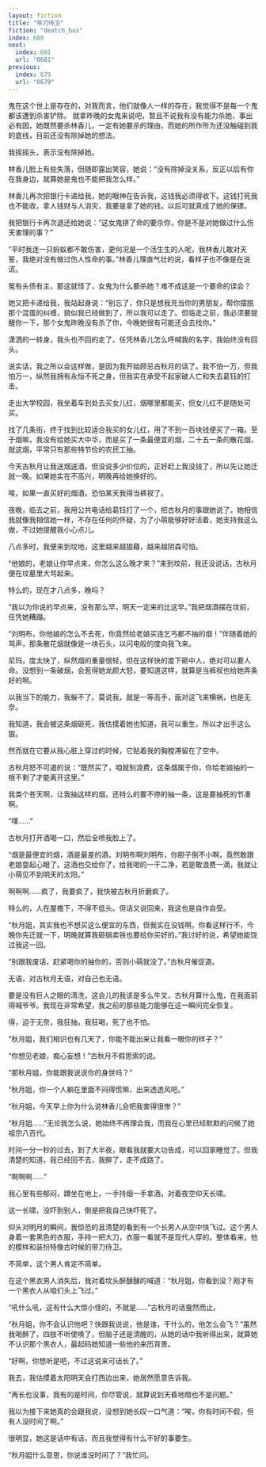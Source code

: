 ```yaml
---
layout: fiction
title: "带刀侍卫"
fiction: "deatch_bus"
index: 680
next:
  index: 681
  url: "0681"
previous:
  index: 679
  url: "0679"
---
```

鬼在这个世上是存在的，对我而言，他们就像人一样的存在，我觉得不是每一个鬼都该遭到杀害铲除。  就拿昨晚的女鬼来说吧，暂且不说我有没有能力杀她，事出必有因，她既然要杀林香儿，一定有她要杀的理由，而她的所作所为还没触碰到我的底线，目前还没有除掉她的想法。

我摇摇头，表示没有除掉她。

林香儿脸上有些失落，但随即露出笑容，她说：“没有除掉没关系，反正以后有你在我身边，就算她是鬼也不能把我怎么样。”

林香儿再次把银行卡递给我，她的眼神在告诉我，这钱我必须得收下。这钱打死我也不能收，拿人钱财与人消灾，我要是拿了她的钱，以后可就真成了她的保镖。

我把银行卡再次退还给她说：“这女鬼拼了命的要杀你，你是不是对她做过什么伤天害理的事？”

“平时我连一只蚂蚁都不敢伤害，更何况是一个活生生的人呢，我林香儿敢对天誓，我绝对没有做过伤人性命的事。”林香儿理直气壮的说，看样子也不像是在说谎。

冤有头债有主，那这就怪了，女鬼为什么要杀她？难不成这是一个要命的误会？

她又把卡递给我，我站起身说：“别忘了，你只是想我充当你的男朋友，帮你摆脱那个混蛋的纠缠，貌似我已经做到了，所以我可以走了。但临走之前，我必须要提醒你一下，那个女鬼昨晚没有杀了你，今晚她很有可能还会去找你。”

潇洒的一转身，我头也不回的走了。任凭林香儿怎么呼喊我的名字，我始终没有回头。

说实话，我之所以会这样做，是因为我开始顾忌古秋月的话了。我不怕一万，但我怕万一，纵然我拥有永恒不死之身，但我实在承受不起家破人亡和失去葛钰的打击。

走出大学校园，我坐着车到处去买女儿红，烟哪里都能买，但女儿红不是随处可买。

找了几条街，终于找到比较适合我买的女儿红，用了不到一百块钱便买了一箱。至于烟嘛，我没有给她买大中华，而是买了一条最便宜的烟，二十五一条的散花烟，就这烟，平常只有那些特节俭的农民工抽。

今天古秋月让我送烟送酒，但没说多少价位的，正好赶上我没钱了，所以先让她迁就一晚。如果她实在不高兴，明晚再给她换好的。

唉，如果一直买好的烟酒，恐怕某天我得当裤衩了。

夜晚，临去之前，我用公共电话给葛钰打了一个，把古秋月的事跟她说了。她相信我就像我相信她一样，不存在任何的怀疑，为了小萌能够好好活着，她支持我这么做，不过她提醒我小心点儿。

八点多时，我便来到坟地，这里越来越狼藉，越来越阴森可怕。

“他娘的，老娘让你早点来，你怎么这么晚才来？”来到坟前，我还没说话，古秋月便在坟墓里大骂起来。

特么的，现在才八点多，晚吗？

“我以为你说的早点来，没有那么早，明天一定来的比这早。”我把烟酒摆在坟前，任凭她糟蹋。

“刘明布，你他娘的怎么不去死，你竟然给老娘买连乞丐都不抽的烟！”伴随着她的骂声，那条散花烟就像是一块石头，以闪电般的度向我飞来。

尼玛，度太快了，纵然烟的重量很轻，但在这样快的度下砸中人，绝对可以要人命。没想到一条破烟，会惹得她龙颜大怒，要知道这样，就算是当裤衩也给她弄条好的啊。

以我当下的能力，我躲不了。莫说我，就是一等高手，面对这飞来横祸，也是无奈。

我知道，我会被这条烟砸死，我估摸着她也知道，我可以重生，所以才出手这么狠。

然而就在它要从我心脏上穿过的时候，它贴着我的胸膛滞留在了空中。

古秋月怒不可遏的说：“既然买了，咱就别浪费，这条烟属于你，你给老娘抽的一根不剩了才能离开这里。”

我类个苍天啊，让我抽这样的烟，还特么的要不停的抽一条，这是要抽死的节凑啊。

“噗……”

古秋月打开酒喝一口，然后全喷我脸上了。

“烟是最便宜的烟，酒是最差的酒，刘明布啊刘明布，你胆子倒不小啊，竟然敢跟老娘耍起心眼了。这酒也交给你了，给我喝的一干二净，若是敢浪费一滴，我就让小萌见不到明天的太阳。”

啊啊啊……疯了，我要疯了，我快被古秋月折磨疯了。

特么的，人在屋檐下，不得不低头。但话又说回来，我这也是自作自受。

“秋月姐，其实我也不想买这么便宜的东西，但我实在没钱啊。你看这样行不，今晚你先迁就一下，明晚就算我砸锅卖铁也要给你买好的。”我讨好的说，希望她能饶过我这一回。

“别跟我废话，赶紧喝你的抽你的，否则小萌就没了。”古秋月催促道。

无语，对古秋月无语，对自己也无语。

要是没有巨人之眼的清洗，这会儿的我该是多么牛叉，古秋月算什么鬼，在我面前得喊爷爷。我现在非常希望，我之前的那些能力能够在这一瞬间完全恢复。

得，迫于无奈，我狂抽，我狂喝，死了也不怕。

“秋月姐，我们相识也有几天了，你能不能出来让我看一眼你的样子？”

“你想见老娘，痴心妄想！”古秋月不假思索的说。

“那秋月姐，你能跟我说说你的身世吗？”

“秋月姐，你一个人躺在里面不闷得慌嘛，出来透透风吧。”

“秋月姐，今天早上你为什么说林香儿会把我害得很惨？”

“秋月姐……”无论我怎么说，她始终不再理会我，而我在心里已经默默的问候了她祖宗八百代。

时间一分一秒的过去，到了大半夜，眼看我就要大功告成，可以回家睡觉了。但我清楚的知道，我已经回不去，我醉了，走不成路了。

“啊啊啊……”

我心里有些郁闷，蹲坐在地上，一手持烟一手拿酒，对着夜空仰天长啸。

这一长啸，没吓到别人，倒是把我自己快吓死了。

仰头对明月的瞬间，我惊恐的且清楚的看到有一个长男人从空中快飞过。这个男人身着一套黑色的衣服，手持一把大刀，衣服一看就不是现代人穿的。整体看来，他的模样和装扮特像古时候的带刀侍卫。

不简单，这个男人肯定不简单。

在这个黑衣男人消失后，我对着坟头醉醺醺的喊道：“秋月姐，你看到没？刚才有一个黑衣人从咱们头上飞过。”

“吼什么吼，这有什么大惊小怪的，不就是……”古秋月的话戛然而止。

“秋月姐，你不会认识他吧？快跟我说说，他是谁，干什么的，他怎么会飞？”虽然我喝醉了，四肢不听使唤了，但脑子还是清醒的，从她的话中我听得出来，就算她不认识那个黑衣人，最起码她知道一些他的来历背景。

“好啊，你想听是吧，不过这说来可话长了。”

我去，我估摸着太阳明天会打西边出来，她居然愿意告诉我。

“再长也没事，我有的是时间，你尽管说，就算说到天昏地暗也不是问题。”

我以为接下来她真的会跟我说，没想到她长叹一口气道：“唉，你有时间不假，但有人没时间了啊。”

很明显，她这是话中有话，而且我觉得有什么不好的事要生。

“秋月姐什么意思，你说谁没时间了？”我忙问。